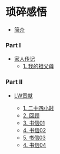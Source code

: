 # 琐碎感悟

* [简介](README.md)

### Part I
* [家人传记]()
  * [1. 我的祖父母](家人/我的祖父母.md)

### Part II

* [LW贡献]()

  * [1. 二十四小时](投稿/二十四小时.md)
  * [2. 回顾](投稿/回顾.md)
  * [3. 书信01](投稿/书信01.md)
  * [4. 书信02](投稿/书信02.md)
  * [5. 书信03](投稿/书信03.md)
  * [4. 书信04](投稿/书信04.md)
  
  

